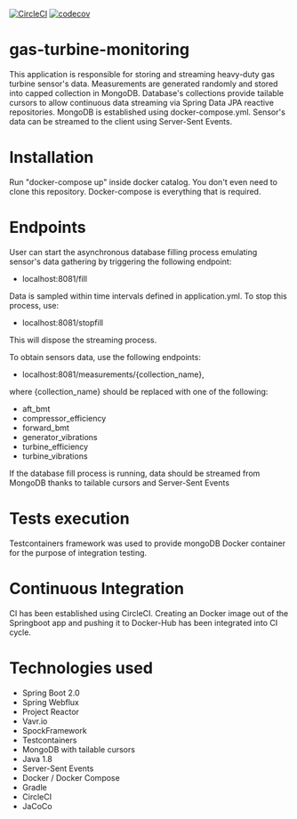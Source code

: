 [![CircleCI](https://circleci.com/gh/lukaszwelnicki/gas-turbine-monitoring.svg?style=svg)](https://circleci.com/gh/lukaszwelnicki/gas-turbine-monitoring)   [![codecov](https://codecov.io/gh/lukaszwelnicki/gas-turbine-monitoring/branch/master/graph/badge.svg)](https://codecov.io/gh/lukaszwelnicki/gas-turbine-monitoring)

# gas-turbine-monitoring

This application is responsible for storing and streaming heavy-duty gas turbine sensor's data. 
Measurements are generated randomly and stored into capped collection in MongoDB.
Database's collections provide tailable cursors to allow continuous data streaming via Spring Data JPA reactive repositories.
MongoDB is established using docker-compose.yml. Sensor's data can be streamed to the client using Server-Sent Events.

# Installation

Run "docker-compose up" inside docker catalog. You don't even need to clone this repository. Docker-compose is everything that is required.

# Endpoints

User can start the asynchronous database filling process emulating sensor's data gathering
by triggering the following endpoint:

- localhost:8081/fill

Data is sampled within time intervals defined in application.yml. To stop this process, use:

- localhost:8081/stopfill

This will dispose the streaming process.

To obtain sensors data, use the following endpoints:

- localhost:8081/measurements/{collection_name}, 

where {collection_name} should be replaced with one of the following:

- aft_bmt
- compressor_efficiency
- forward_bmt
- generator_vibrations
- turbine_efficiency
- turbine_vibrations

If the database fill process is running, data should be streamed from MongoDB thanks to tailable cursors 
and Server-Sent Events

# Tests execution
Testcontainers framework was used to provide mongoDB Docker container for the purpose of integration testing.

# Continuous Integration
CI has been established using CircleCI. Creating an Docker image out of the Springboot app and pushing it to Docker-Hub has been integrated into CI cycle. 

# Technologies used

- Spring Boot 2.0
- Spring Webflux
- Project Reactor
- Vavr.io
- SpockFramework
- Testcontainers
- MongoDB with tailable cursors
- Java 1.8
- Server-Sent Events
- Docker / Docker Compose
- Gradle
- CircleCI
- JaCoCo
